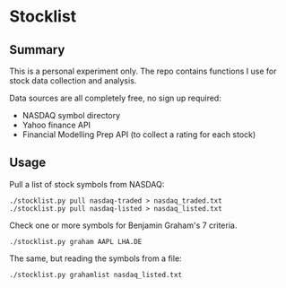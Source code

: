 # Stocklist

## Summary

This is a personal experiment only. The repo contains functions I use
for stock data collection and analysis.

Data sources are all completely free, no sign up required:
- NASDAQ symbol directory
- Yahoo finance API
- Financial Modelling Prep API (to collect a rating for each stock)

## Usage

Pull a list of stock symbols from NASDAQ:

```
./stocklist.py pull nasdaq-traded > nasdaq_traded.txt
./stocklist.py pull nasdaq-listed > nasdaq_listed.txt
```

Check one or more symbols for Benjamin Graham's 7 criteria.

```
./stocklist.py graham AAPL LHA.DE
```

The same, but reading the symbols from a file:

```
./stocklist.py grahamlist nasdaq_listed.txt
```
